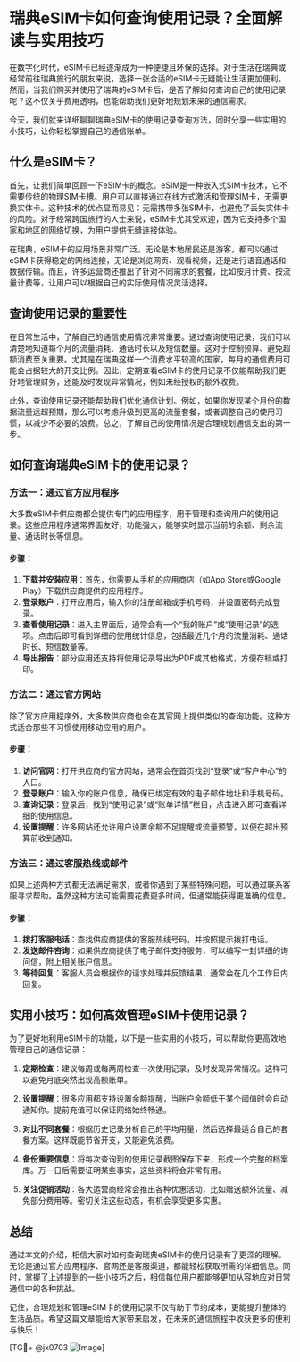 # 瑞典eSIM卡如何查询使用记录？全面解读与实用技巧

在数字化时代，eSIM卡已经逐渐成为一种便捷且环保的选择。对于生活在瑞典或经常前往瑞典旅行的朋友来说，选择一张合适的eSIM卡无疑能让生活更加便利。然而，当我们购买并使用了瑞典的eSIM卡后，是否了解如何查询自己的使用记录呢？这不仅关乎费用透明，也能帮助我们更好地规划未来的通信需求。

今天，我们就来详细聊聊瑞典eSIM卡的使用记录查询方法，同时分享一些实用的小技巧，让你轻松掌握自己的通信账单。

## 什么是eSIM卡？

首先，让我们简单回顾一下eSIM卡的概念。eSIM是一种嵌入式SIM卡技术，它不需要传统的物理SIM卡槽。用户可以直接通过在线方式激活和管理SIM卡，无需更换实体卡。这种技术的优点显而易见：无需携带多张SIM卡，也避免了丢失实体卡的风险。对于经常跨国旅行的人士来说，eSIM卡尤其受欢迎，因为它支持多个国家和地区的网络切换，为用户提供无缝连接体验。

在瑞典，eSIM卡的应用场景非常广泛。无论是本地居民还是游客，都可以通过eSIM卡获得稳定的网络连接，无论是浏览网页、观看视频，还是进行语音通话和数据传输。而且，许多运营商还推出了针对不同需求的套餐，比如按月计费、按流量计费等，让用户可以根据自己的实际使用情况灵活选择。

## 查询使用记录的重要性

在日常生活中，了解自己的通信使用情况非常重要。通过查询使用记录，我们可以清楚地知道每个月的流量消耗、通话时长以及短信数量。这对于控制预算、避免超额消费至关重要。尤其是在瑞典这样一个消费水平较高的国家，每月的通信费用可能会占据较大的开支比例。因此，定期查看eSIM卡的使用记录不仅能帮助我们更好地管理财务，还能及时发现异常情况，例如未经授权的额外收费。

此外，查询使用记录还能帮助我们优化通信计划。例如，如果你发现某个月份的数据流量远超预期，那么可以考虑升级到更高的流量套餐，或者调整自己的使用习惯，以减少不必要的浪费。总之，了解自己的使用情况是合理规划通信支出的第一步。

## 如何查询瑞典eSIM卡的使用记录？

### 方法一：通过官方应用程序

大多数eSIM卡供应商都会提供专门的应用程序，用于管理和查询用户的使用记录。这些应用程序通常界面友好，功能强大，能够实时显示当前的余额、剩余流量、通话时长等信息。

#### 步骤：
1. **下载并安装应用**：首先，你需要从手机的应用商店（如App Store或Google Play）下载供应商提供的应用程序。
2. **登录账户**：打开应用后，输入你的注册邮箱或手机号码，并设置密码完成登录。
3. **查看使用记录**：进入主界面后，通常会有一个“我的账户”或“使用记录”的选项。点击后即可看到详细的使用统计信息，包括最近几个月的流量消耗、通话时长、短信数量等。
4. **导出报告**：部分应用还支持将使用记录导出为PDF或其他格式，方便存档或打印。

### 方法二：通过官方网站

除了官方应用程序外，大多数供应商也会在其官网上提供类似的查询功能。这种方式适合那些不习惯使用移动应用的用户。

#### 步骤：
1. **访问官网**：打开供应商的官方网站，通常会在首页找到“登录”或“客户中心”的入口。
2. **登录账户**：输入你的账户信息，确保已绑定有效的电子邮件地址和手机号码。
3. **查询记录**：登录后，找到“使用记录”或“账单详情”栏目，点击进入即可查看详细的使用信息。
4. **设置提醒**：许多网站还允许用户设置余额不足提醒或流量预警，以便在超出预算前收到通知。

### 方法三：通过客服热线或邮件

如果上述两种方式都无法满足需求，或者你遇到了某些特殊问题，可以通过联系客服寻求帮助。虽然这种方法可能需要花费更多时间，但通常能获得更准确的信息。

#### 步骤：
1. **拨打客服电话**：查找供应商提供的客服热线号码，并按照提示拨打电话。
2. **发送邮件咨询**：如果供应商提供了电子邮件支持服务，可以编写一封详细的询问信，附上相关账户信息。
3. **等待回复**：客服人员会根据你的请求处理并反馈结果，通常会在几个工作日内回复。

## 实用小技巧：如何高效管理eSIM卡使用记录？

为了更好地利用eSIM卡的功能，以下是一些实用的小技巧，可以帮助你更高效地管理自己的通信记录：

1. **定期检查**：建议每周或每两周检查一次使用记录，及时发现异常情况。这样可以避免月底突然出现高额账单。
   
2. **设置提醒**：很多应用都支持设置余额提醒，当账户余额低于某个阈值时会自动通知你。提前充值可以保证网络始终畅通。

3. **对比不同套餐**：根据历史记录分析自己的平均用量，然后选择最适合自己的套餐方案。这样既能节省开支，又能避免浪费。

4. **备份重要信息**：将每次查询到的使用记录截图保存下来，形成一个完整的档案库。万一日后需要证明某些事实，这些资料将会非常有用。

5. **关注促销活动**：各大运营商经常会推出各种优惠活动，比如赠送额外流量、减免部分费用等。密切关注这些动态，有机会享受更多实惠。

## 总结

通过本文的介绍，相信大家对如何查询瑞典eSIM卡的使用记录有了更深的理解。无论是通过官方应用程序、官网还是客服渠道，都能轻松获取所需的详细信息。同时，掌握了上述提到的一些小技巧之后，相信每位用户都能够更加从容地应对日常通信中的各种挑战。

记住，合理规划和管理eSIM卡的使用记录不仅有助于节约成本，更能提升整体的生活品质。希望这篇文章能给大家带来启发，在未来的通信旅程中收获更多的便利与快乐！

[TG💪+ @jx0703 ![Image](https://github.com/user-attachments/assets/dbca1d08-cadb-493c-b0ec-ad6f7a83f270)]